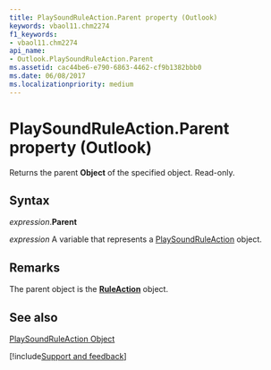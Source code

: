 ```yaml
---
title: PlaySoundRuleAction.Parent property (Outlook)
keywords: vbaol11.chm2274
f1_keywords:
- vbaol11.chm2274
api_name:
- Outlook.PlaySoundRuleAction.Parent
ms.assetid: cac44be6-e790-6863-4462-cf9b1382bbb0
ms.date: 06/08/2017
ms.localizationpriority: medium
---
```



# PlaySoundRuleAction.Parent property (Outlook)

Returns the parent **Object** of the specified object. Read-only.


## Syntax

_expression_.**Parent**

_expression_ A variable that represents a [PlaySoundRuleAction](Outlook.PlaySoundRuleAction.md) object.


## Remarks

The parent object is the **[RuleAction](Outlook.RuleAction.md)** object.


## See also


[PlaySoundRuleAction Object](Outlook.PlaySoundRuleAction.md)

[!include[Support and feedback](~/includes/feedback-boilerplate.md)]